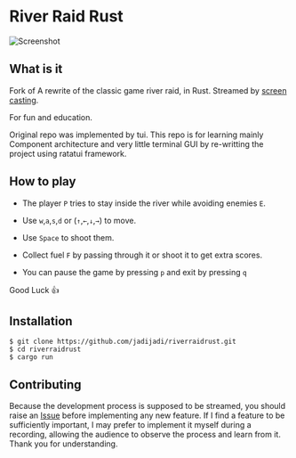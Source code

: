 # River Raid Rust

![Screenshot](/images/Screenshot.png)

## What is it

Fork of A rewrite of the classic game river raid, in Rust. Streamed by [screen casting](https://youtube.com/playlist?list=PLFOYXCPEqdNXWsdP8orNI65uvmIwNxLbz&si=3YTF_XHaivJYfJfc). 

For fun and education.

Original repo was implemented by tui. This repo is for learning mainly Component architecture and very little terminal GUI by re-writting the project using ratatui framework.
## How to play

- The player `P` tries to stay inside the river while avoiding enemies `E`.
- Use `w`,`a`,`s`,`d` or (`↑`,`←`,`↓`,`→`) to move.
- Use `Space` to shoot them.
- Collect fuel `F` by passing through it or shoot it to get extra scores.

- You can pause the game by pressing `p` and exit by pressing `q`

Good Luck :thumbsup:


## Installation

```
$ git clone https://github.com/jadijadi/riverraidrust.git
$ cd riverraidrust
$ cargo run
```

## Contributing

Because the development process is supposed to be streamed, you should raise an [Issue](https://github.com/jadijadi/riverraidrust/issues) before implementing any new feature.
If I find a feature to be sufficiently important, I may prefer to implement it myself during a recording, allowing the audience to observe the process and learn from it.
Thank you for understanding.
